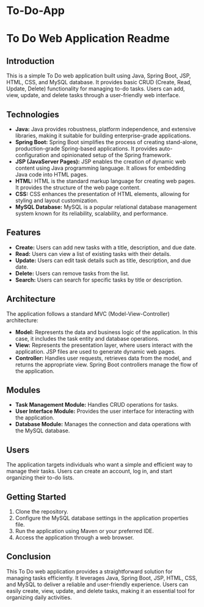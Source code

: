 # To-Do-App
# To Do Web Application Readme

## Introduction
This is a simple To Do web application built using Java, Spring Boot, JSP, HTML, CSS, and MySQL database. It provides basic CRUD (Create, Read, Update, Delete) functionality for managing to-do tasks. Users can add, view, update, and delete tasks through a user-friendly web interface.

## Technologies
- **Java:** Java provides robustness, platform independence, and extensive libraries, making it suitable for building enterprise-grade applications.
- **Spring Boot:** Spring Boot simplifies the process of creating stand-alone, production-grade Spring-based applications. It provides auto-configuration and opinionated setup of the Spring framework.
- **JSP (JavaServer Pages):** JSP enables the creation of dynamic web content using Java programming language. It allows for embedding Java code into HTML pages.
- **HTML:** HTML is the standard markup language for creating web pages. It provides the structure of the web page content.
- **CSS:** CSS enhances the presentation of HTML elements, allowing for styling and layout customization.
- **MySQL Database:** MySQL is a popular relational database management system known for its reliability, scalability, and performance.

## Features
- **Create:** Users can add new tasks with a title, description, and due date.
- **Read:** Users can view a list of existing tasks with their details.
- **Update:** Users can edit task details such as title, description, and due date.
- **Delete:** Users can remove tasks from the list.
- **Search:** Users can search for specific tasks by title or description.

## Architecture
The application follows a standard MVC (Model-View-Controller) architecture:
- **Model:** Represents the data and business logic of the application. In this case, it includes the task entity and database operations.
- **View:** Represents the presentation layer, where users interact with the application. JSP files are used to generate dynamic web pages.
- **Controller:** Handles user requests, retrieves data from the model, and returns the appropriate view. Spring Boot controllers manage the flow of the application.

## Modules
- **Task Management Module:** Handles CRUD operations for tasks.
- **User Interface Module:** Provides the user interface for interacting with the application.
- **Database Module:** Manages the connection and data operations with the MySQL database.

## Users
The application targets individuals who want a simple and efficient way to manage their tasks. Users can create an account, log in, and start organizing their to-do lists.

## Getting Started
1. Clone the repository.
2. Configure the MySQL database settings in the application properties file.
3. Run the application using Maven or your preferred IDE.
4. Access the application through a web browser.

## Conclusion
This To Do web application provides a straightforward solution for managing tasks efficiently. It leverages Java, Spring Boot, JSP, HTML, CSS, and MySQL to deliver a reliable and user-friendly experience. Users can easily create, view, update, and delete tasks, making it an essential tool for organizing daily activities.

